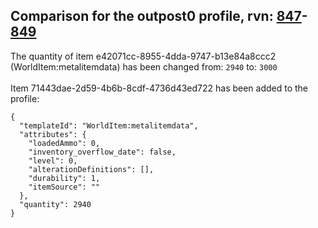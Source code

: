 ## Comparison for the outpost0 profile, rvn: [847](https://github.com/PRO100KatYT/FortniteProfileRevisions/tree/main/profiles/outpost0/847%20outpost0.json)-[849](https://github.com/PRO100KatYT/FortniteProfileRevisions/tree/main/profiles/outpost0/849%20outpost0.json)

The quantity of item e42071cc-8955-4dda-9747-b13e84a8ccc2 (WorldItem:metalitemdata) has been changed from: `2940` to: `3000`
<br><br>
Item 71443dae-2d59-4b6b-8cdf-4736d43ed722 has been added to the profile:

```
{
  "templateId": "WorldItem:metalitemdata",
  "attributes": {
    "loadedAmmo": 0,
    "inventory_overflow_date": false,
    "level": 0,
    "alterationDefinitions": [],
    "durability": 1,
    "itemSource": ""
  },
  "quantity": 2940
}
```

<br><br>
